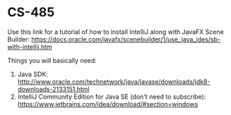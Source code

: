 # CS-485

Use this link for a tutorial of how to install IntelliJ along with JavaFX Scene Builder: https://docs.oracle.com/javafx/scenebuilder/1/use_java_ides/sb-with-intellij.htm

Things you will basically need:
1. Java SDK:
http://www.oracle.com/technetwork/java/javase/downloads/jdk8-downloads-2133151.html
2. IntelliJ Community Edition for Java SE (don't need to subscribe):
https://www.jetbrains.com/idea/download/#section=windows



